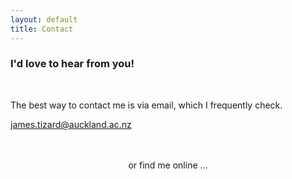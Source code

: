```yaml
---
layout: default
title: Contact
---
```

<h3 class="text-primary">I'd love to hear from you!</h3><br>

The best way to contact me is via email, which I frequently check.

<span><i class="fa fa-envelope"></i><a href="james.tizard@auckland.ac.nz" target="_blank"> james.tizard@auckland.ac.nz</a></span><br><br>



<!-- <span><i class="fa fa-phone"></i>+64 22 6556048</span><br><br> -->

<!-- <span><b>Mailing Address</b><br>
Private Bag ####<br>
Auckland Mail Centre<br>
Auckland ####<br>
New Zealand<br>
</span> -->

<div class="d-block d-sm-none" style="text-align: center;"><br>
  or find me online ... <br>
</div>